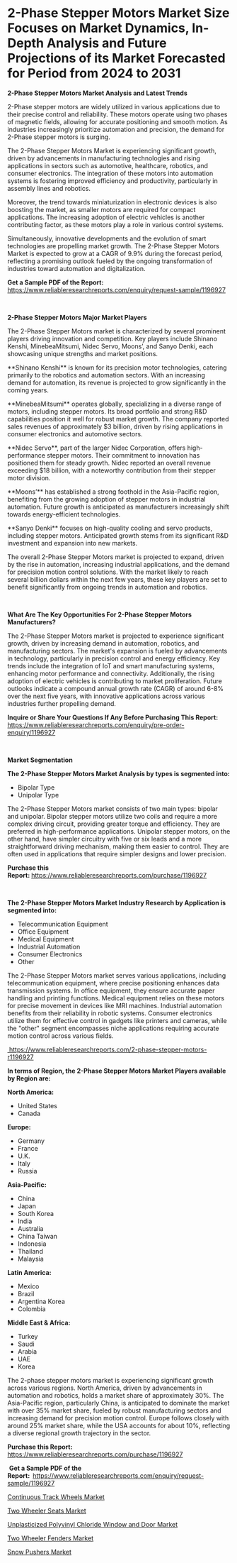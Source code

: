 <p><h1>2-Phase Stepper Motors Market Size Focuses on Market Dynamics, In-Depth Analysis and Future Projections of its Market Forecasted for Period from 2024 to 2031</h1></p><p><strong>2-Phase Stepper Motors Market Analysis and Latest Trends</strong></p>
<p><p>2-Phase stepper motors are widely utilized in various applications due to their precise control and reliability. These motors operate using two phases of magnetic fields, allowing for accurate positioning and smooth motion. As industries increasingly prioritize automation and precision, the demand for 2-Phase stepper motors is surging. </p><p>The 2-Phase Stepper Motors Market is experiencing significant growth, driven by advancements in manufacturing technologies and rising applications in sectors such as automotive, healthcare, robotics, and consumer electronics. The integration of these motors into automation systems is fostering improved efficiency and productivity, particularly in assembly lines and robotics. </p><p>Moreover, the trend towards miniaturization in electronic devices is also boosting the market, as smaller motors are required for compact applications. The increasing adoption of electric vehicles is another contributing factor, as these motors play a role in various control systems. </p><p>Simultaneously, innovative developments and the evolution of smart technologies are propelling market growth. The 2-Phase Stepper Motors Market is expected to grow at a CAGR of 9.9% during the forecast period, reflecting a promising outlook fueled by the ongoing transformation of industries toward automation and digitalization.</p></p>
<p><strong>Get a Sample PDF of the Report:&nbsp;</strong> <a href="https://www.reliableresearchreports.com/enquiry/request-sample/1196927?utm_campaign=1595&utm_medium=2&utm_source=Github&utm_content=ia&utm_term=16102024&utm_id=2-phase-stepper-motors">https://www.reliableresearchreports.com/enquiry/request-sample/1196927</a></p>
<p>&nbsp;</p>
<p><strong>2-Phase Stepper Motors Major Market Players</strong></p>
<p><p>The 2-Phase Stepper Motors market is characterized by several prominent players driving innovation and competition. Key players include Shinano Kenshi, MinebeaMitsumi, Nidec Servo, Moons’, and Sanyo Denki, each showcasing unique strengths and market positions.</p><p>**Shinano Kenshi** is known for its precision motor technologies, catering primarily to the robotics and automation sectors. With an increasing demand for automation, its revenue is projected to grow significantly in the coming years.</p><p>**MinebeaMitsumi** operates globally, specializing in a diverse range of motors, including stepper motors. Its broad portfolio and strong R&D capabilities position it well for robust market growth. The company reported sales revenues of approximately $3 billion, driven by rising applications in consumer electronics and automotive sectors.</p><p>**Nidec Servo**, part of the larger Nidec Corporation, offers high-performance stepper motors. Their commitment to innovation has positioned them for steady growth. Nidec reported an overall revenue exceeding $18 billion, with a noteworthy contribution from their stepper motor division.</p><p>**Moons’** has established a strong foothold in the Asia-Pacific region, benefiting from the growing adoption of stepper motors in industrial automation. Future growth is anticipated as manufacturers increasingly shift towards energy-efficient technologies.</p><p>**Sanyo Denki** focuses on high-quality cooling and servo products, including stepper motors. Anticipated growth stems from its significant R&D investment and expansion into new markets.</p><p>The overall 2-Phase Stepper Motors market is projected to expand, driven by the rise in automation, increasing industrial applications, and the demand for precision motion control solutions. With the market likely to reach several billion dollars within the next few years, these key players are set to benefit significantly from ongoing trends in automation and robotics.</p></p>
<p>&nbsp;</p>
<p><strong>What Are The Key Opportunities For 2-Phase Stepper Motors Manufacturers?</strong></p>
<p><p>The 2-Phase Stepper Motors market is projected to experience significant growth, driven by increasing demand in automation, robotics, and manufacturing sectors. The market's expansion is fueled by advancements in technology, particularly in precision control and energy efficiency. Key trends include the integration of IoT and smart manufacturing systems, enhancing motor performance and connectivity. Additionally, the rising adoption of electric vehicles is contributing to market proliferation. Future outlooks indicate a compound annual growth rate (CAGR) of around 6-8% over the next five years, with innovative applications across various industries further propelling demand.</p></p>
<p><strong>Inquire or Share Your Questions If Any Before Purchasing This Report:</strong> <a href="https://www.reliableresearchreports.com/enquiry/pre-order-enquiry/1196927?utm_campaign=1595&utm_medium=2&utm_source=Github&utm_content=ia&utm_term=16102024&utm_id=2-phase-stepper-motors">https://www.reliableresearchreports.com/enquiry/pre-order-enquiry/1196927</a></p>
<p>&nbsp;</p>
<p><strong>Market Segmentation</strong></p>
<p><strong>The 2-Phase Stepper Motors Market Analysis by types is segmented into:</strong></p>
<p><ul><li>Bipolar Type</li><li>Unipolar Type</li></ul></p>
<p><p>The 2-Phase Stepper Motors market consists of two main types: bipolar and unipolar. Bipolar stepper motors utilize two coils and require a more complex driving circuit, providing greater torque and efficiency. They are preferred in high-performance applications. Unipolar stepper motors, on the other hand, have simpler circuitry with five or six leads and a more straightforward driving mechanism, making them easier to control. They are often used in applications that require simpler designs and lower precision.</p></p>
<p><strong>Purchase this Report:&nbsp;</strong><a href="https://www.reliableresearchreports.com/purchase/1196927?utm_campaign=1595&utm_medium=2&utm_source=Github&utm_content=ia&utm_term=16102024&utm_id=2-phase-stepper-motors">https://www.reliableresearchreports.com/purchase/1196927</a></p>
<p>&nbsp;</p>
<p><strong>The 2-Phase Stepper Motors Market Industry Research by Application is segmented into:</strong></p>
<p><ul><li>Telecommunication Equipment</li><li>Office Equipment</li><li>Medical Equipment</li><li>Industrial Automation</li><li>Consumer Electronics</li><li>Other</li></ul></p>
<p><p>The 2-Phase Stepper Motors market serves various applications, including telecommunication equipment, where precise positioning enhances data transmission systems. In office equipment, they ensure accurate paper handling and printing functions. Medical equipment relies on these motors for precise movement in devices like MRI machines. Industrial automation benefits from their reliability in robotic systems. Consumer electronics utilize them for effective control in gadgets like printers and cameras, while the "other" segment encompasses niche applications requiring accurate motion control across various fields.</p></p>
<p><a href="https://www.reliableresearchreports.com/2-phase-stepper-motors-r1196927?utm_campaign=1595&utm_medium=2&utm_source=Github&utm_content=ia&utm_term=16102024&utm_id=2-phase-stepper-motors">&nbsp;https://www.reliableresearchreports.com/2-phase-stepper-motors-r1196927</a></p>
<p><strong>In terms of Region, the 2-Phase Stepper Motors Market Players available by Region are:</strong></p>
<p>
    <p> <strong> North America: </strong>
        <ul>
            <li>United States</li>
            <li>Canada</li>
        </ul>
        </p> 
    <p> <strong> Europe: </strong>
        <ul>
            <li>Germany</li>
            <li>France</li>
            <li>U.K.</li>
            <li>Italy</li>
            <li>Russia</li>
        </ul>
        </p> 
    <p> <strong> Asia-Pacific: </strong>
        <ul>
            <li>China</li>
            <li>Japan</li>
            <li>South Korea</li>
            <li>India</li>
            <li>Australia</li>
            <li>China Taiwan</li>
            <li>Indonesia</li>
            <li>Thailand</li>
            <li>Malaysia</li>
        </ul>
        </p> 
    <p> <strong> Latin America: </strong>
        <ul>
            <li>Mexico</li>
            <li>Brazil</li>
            <li>Argentina Korea</li>
            <li>Colombia</li>
        </ul>
        </p> 
    <p> <strong> Middle East & Africa: </strong>
        <ul>
            <li>Turkey</li>
            <li>Saudi</li>
            <li>Arabia</li>
            <li>UAE</li>
            <li>Korea</li>
        </ul>
    </p>
    </p>
<p><p>The 2-phase stepper motors market is experiencing significant growth across various regions. North America, driven by advancements in automation and robotics, holds a market share of approximately 30%. The Asia-Pacific region, particularly China, is anticipated to dominate the market with over 35% market share, fueled by robust manufacturing sectors and increasing demand for precision motion control. Europe follows closely with around 25% market share, while the USA accounts for about 10%, reflecting a diverse regional growth trajectory in the sector.</p></p>
<p><strong>Purchase this Report: </strong><a href="https://www.reliableresearchreports.com/purchase/1196927?utm_campaign=1595&utm_medium=2&utm_source=Github&utm_content=ia&utm_term=16102024&utm_id=2-phase-stepper-motors">https://www.reliableresearchreports.com/purchase/1196927</a></p>
<p>&nbsp;<strong>Get a Sample PDF of the Report:&nbsp;&nbsp;</strong><a href="https://www.reliableresearchreports.com/enquiry/request-sample/1196927?utm_campaign=1595&utm_medium=2&utm_source=Github&utm_content=ia&utm_term=16102024&utm_id=2-phase-stepper-motors">https://www.reliableresearchreports.com/enquiry/request-sample/1196927</a></p>
<p><strong></strong></p>
<p><p><a href="https://www.linkedin.com/pulse/continuous-track-wheels-mosaic-piecing-together-global-market-l2bye?trk=public_post_embed_feed-article-content&utm_campaign=1595&utm_medium=2&utm_source=Github&utm_content=ia&utm_term=16102024&utm_id=2-phase-stepper-motors">Continuous Track Wheels Market</a></p><p><a href="https://www.linkedin.com/pulse/global-two-wheeler-seats-industry-research-report-competitive-boe7e?trk=public_post_embed_feed-article-content&utm_campaign=1595&utm_medium=2&utm_source=Github&utm_content=ia&utm_term=16102024&utm_id=2-phase-stepper-motors">Two Wheeler Seats Market</a></p><p><a href="https://github.com/mahnoor2003/Market-Research-Report-List-6/blob/main/unplasticized-polyvinyl-chloride-window-and-door-market.md?utm_campaign=1595&utm_medium=2&utm_source=Github&utm_content=ia&utm_term=16102024&utm_id=2-phase-stepper-motors">Unplasticized Polyvinyl Chloride Window and Door Market</a></p><p><a href="https://www.linkedin.com/pulse/global-two-wheeler-fenders-market-forecast-2024-2031-trends-tcime?trk=public_post_embed_feed-article-content&utm_campaign=1595&utm_medium=2&utm_source=Github&utm_content=ia&utm_term=16102024&utm_id=2-phase-stepper-motors">Two Wheeler Fenders Market</a></p><p><a href="https://www.linkedin.com/pulse/strategic-forecast-snow-pushers-market-growth-trends-size-hgtpe?trk=public_post_embed_feed-article-content&utm_campaign=1595&utm_medium=2&utm_source=Github&utm_content=ia&utm_term=16102024&utm_id=2-phase-stepper-motors">Snow Pushers Market</a></p></p>